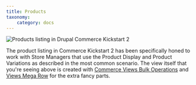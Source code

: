 ```yaml
---
title: Products
taxonomy:
    category: docs
---
```


![Products listing in Drupal Commerce Kickstart 2](../../images/products-intro.png)

<p>The product listing in Commerce Kickstart 2 has been specifically honed to work with Store Managers that use the Product Display and Product Variations as described in the most common scenario. The view itself that you're seeing above is created with <a href="https://drupal.org/project/commerce_vbo_views">Commerce Views Bulk Operations</a> and <a href="https://drupal.org/project/views_megarow">Views Mega Row</a> for the extra fancy parts.</p>

